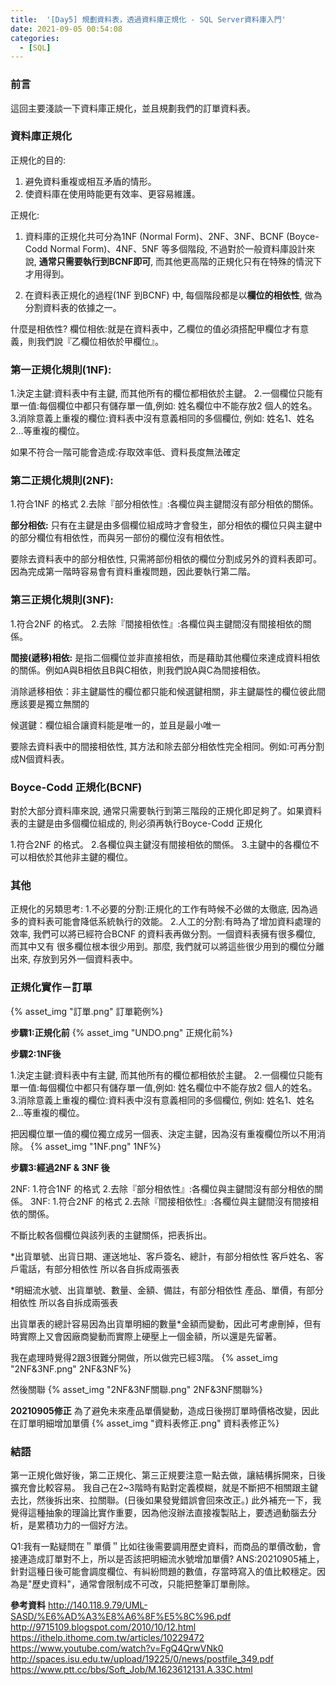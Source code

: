 ```yaml
---
title:  '[Day5] 規劃資料表，透過資料庫正規化 - SQL Server資料庫入門'
date: 2021-09-05 00:54:08
categories:
  - [SQL]
---
```

### 前言
這回主要淺談一下資料庫正規化，並且規劃我們的訂單資料表。

### 資料庫正規化
正規化的目的:
1. 避免資料重複或相互矛盾的情形。
2. 使資料庫在使用時能更有效率、更容易維護。

正規化:
1. 資料庫的正規化共可分為1NF (Normal Form)、2NF、3NF、BCNF (Boyce-Codd Normal Form)、4NF、5NF 等多個階段, 不過對於一般資料庫設計來說, **通常只需要執行到BCNF即可**, 而其他更高階的正規化只有在特殊的情況下才用得到。

2. 在資料表正規化的過程(1NF 到BCNF) 中, 每個階段都是以**欄位的相依性**, 做為分割資料表的依據之一。

什麼是相依性?
欄位相依:就是在資料表中，乙欄位的值必須搭配甲欄位才有意義，則我們說『乙欄位相依於甲欄位』。

### 第一正規化規則(1NF):
1.決定主鍵:資料表中有主鍵, 而其他所有的欄位都相依於主鍵。
2.一個欄位只能有單一值:每個欄位中都只有儲存單一值,例如: 姓名欄位中不能存放2 個人的姓名。
3.消除意義上重複的欄位:資料表中沒有意義相同的多個欄位, 例如: 姓名1、姓名2...等重複的欄位。

如果不符合一階可能會造成:存取效率低、資料長度無法確定

### 第二正規化規則(2NF):
1.符合1NF 的格式
2.去除『部分相依性』:各欄位與主鍵間沒有部分相依的關係。

**部分相依:** 只有在主鍵是由多個欄位組成時才會發生，部分相依的欄位只與主鍵中的部分欄位有相依性，而與另一部份的欄位沒有相依性。

要除去資料表中的部分相依性, 只需將部份相依的欄位分割成另外的資料表即可。
因為完成第一階時容易會有資料重複問題，因此要執行第二階。

### 第三正規化規則(3NF):
1.符合2NF 的格式。
2.去除『間接相依性』:各欄位與主鍵間沒有間接相依的關係。

**間接(遞移)相依:** 是指二個欄位並非直接相依，而是藉助其他欄位來達成資料相依的關係。例如A與B相依且B與C相依，則我們說A與C為間接相依。

消除遞移相依：非主鍵屬性的欄位都只能和候選鍵相關，非主鍵屬性的欄位彼此間應該要是獨立無關的

候選鍵：欄位組合讓資料能是唯一的，並且是最小唯一

要除去資料表中的間接相依性, 其方法和除去部分相依性完全相同。例如:可再分割成N個資料表。

### Boyce-Codd 正規化(BCNF) 
對於大部分資料庫來說, 通常只需要執行到第三階段的正規化即足夠了。如果資料表的主鍵是由多個欄位組成的, 則必須再執行Boyce-Codd 正規化

1.符合2NF 的格式。
2.各欄位與主鍵沒有間接相依的關係。
3.主鍵中的各欄位不可以相依於其他非主鍵的欄位。


### 其他
正規化的另類思考:
1.不必要的分割:正規化的工作有時候不必做的太徹底, 因為過多的資料表可能會降低系統執行的效能。
2.人工的分割:有時為了增加資料處理的效率, 我們可以將已經符合BCNF 的資料表再做分割。一個資料表擁有很多欄位, 而其中又有
很多欄位根本很少用到。那麼, 我們就可以將這些很少用到的欄位分離出來, 存放到另外一個資料表中。

### 正規化實作－訂單
{% asset_img "訂單.png" 訂單範例%}

**步驟1:正規化前**
{% asset_img "UNDO.png" 正規化前%}

**步驟2:1NF後**

1.決定主鍵:資料表中有主鍵, 而其他所有的欄位都相依於主鍵。
2.一個欄位只能有單一值:每個欄位中都只有儲存單一值,例如: 姓名欄位中不能存放2 個人的姓名。
3.消除意義上重複的欄位:資料表中沒有意義相同的多個欄位, 例如: 姓名1、姓名2...等重複的欄位。

把因欄位單一值的欄位獨立成另一個表、決定主鍵，因為沒有重複欄位所以不用消除。
{% asset_img "1NF.png" 1NF%}

**步驟3:經過2NF & 3NF 後**

2NF:
1.符合1NF 的格式
2.去除『部分相依性』:各欄位與主鍵間沒有部分相依的關係。
3NF:
1.符合2NF 的格式
2.去除『間接相依性』:各欄位與主鍵間沒有間接相依的關係。

不斷比較各個欄位與該列表的主鍵關係，把表拆出。

*出貨單號、出貨日期、運送地址、客戶簽名、總計，有部分相依性
客戶姓名、客戶電話，有部分相依性
所以各自拆成兩張表


*明細流水號、出貨單號、數量、金額、備註，有部分相依性
產品、單價，有部分相依性
所以各自拆成兩張表

出貨單表的總計容易因為出貨單明細的數量*金額而變動，因此可考慮刪掉，但有時實際上又會因廠商變動而實際上硬壓上一個金額，所以還是先留著。

我在處理時覺得2跟3很難分開做，所以做完已經3階。
{% asset_img "2NF&3NF.png" 2NF&3NF%}

然後關聯
{% asset_img "2NF&3NF關聯.png" 2NF&3NF關聯%}

**20210905修正**
為了避免未來產品單價變動，造成日後撈訂單時價格改變，因此在訂單明細增加單價
{% asset_img "資料表修正.png" 資料表修正%}


### 結語
第一正規化做好後，第二正規化、第三正規要注意一點去做，讓結構拆開來，日後擴充會比較容易。
我自己在2~3階時有點對定義模糊，就是不斷把不相關跟主鍵去比，然後拆出來、拉關聯。(日後如果發覺錯誤會回來改正。)
此外補充一下，我覺得這種抽象的理論比實作重要，因為他沒辦法直接複製貼上，要透過動腦去分析，是累積功力的一個好方法。

Q1:我有一點疑問在＂單價＂比如往後需要調用歷史資料，而商品的單價改動，會接連造成訂單對不上，所以是否該把明細流水號增加單價?
ANS:20210905補上，針對這種日後可能會調度欄位、有糾紛問題的數值，存當時寫入的值比較穩定。因為是"歷史資料"，通常會限制成不可改，只能把整筆訂單刪除。

**參考資料**
http://140.118.9.79/UML-SASD/%E6%AD%A3%E8%A6%8F%E5%8C%96.pdf
http://9715109.blogspot.com/2010/10/12.html
https://ithelp.ithome.com.tw/articles/10229472
https://www.youtube.com/watch?v=FgQ4QrwVNk0
http://spaces.isu.edu.tw/upload/19225/0/news/postfile_349.pdf
https://www.ptt.cc/bbs/Soft_Job/M.1623612131.A.33C.html